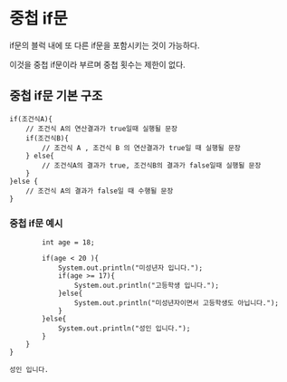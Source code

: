 # 중첩 if문
if문의 블럭 내에 또 다른 if문을 포함시키는 것이 가능하다.

이것을 중첩 if문이라 부르며 중첩 횟수는 제한이 없다.

## 중첩 if문 기본 구조
```
if(조건식A){
    // 조건식 A의 연산결과가 true일때 실행될 문장
    if(조건식B){
        // 조건식 A , 조건식 B 의 연산결과가 true일 때 실행될 문장
    } else{
        // 조건식A의 결과가 true, 조건식B의 결과가 false일때 실행될 문장
    }
}else {
    // 조건식 A의 결과가 false일 때 수행될 문장
}
```

### 중첩 if문 예시
```
        int age = 18;

        if(age < 20 ){
            System.out.println("미성년자 입니다.");
            if(age >= 17){
                System.out.println("고등학생 입니다.");
            }else{
                System.out.println("미성년자이면서 고등학생도 아닙니다.");
            }
        }else{
            System.out.println("성인 입니다.");
        }
    }
}

성인 입니다.
```